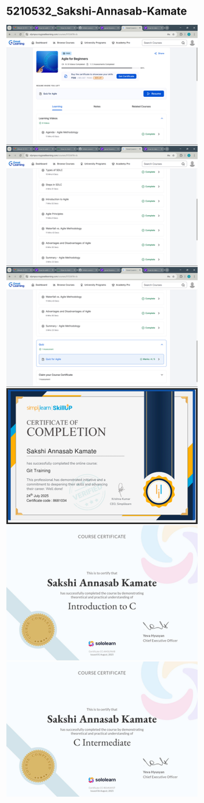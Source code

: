 # 5210532_Sakshi-Annasab-Kamate

![image alt](https://github.com/SakshiAnnasabKamate/5210532_Sakshi-Annasab-Kamate/blob/238d514d13e1bec1400f5a6a54f4f64da5427f76/Screenshot%20(60).png)
![image alt](https://github.com/SakshiAnnasabKamate/5210532_Sakshi-Annasab-Kamate/blob/238d514d13e1bec1400f5a6a54f4f64da5427f76/Screenshot%20(62).png)
![image alt](https://github.com/SakshiAnnasabKamate/5210532_Sakshi-Annasab-Kamate/blob/238d514d13e1bec1400f5a6a54f4f64da5427f76/Screenshot%20(61).png)
![image_alt](https://github.com/SakshiAnnasabKamate/5210532_Sakshi-Annasab-Kamate/blob/39cb4bb3321925043fdb2577c284ea03c520ed0a/SimpliLearnCertificateOnGit.png)
![image alt](https://github.com/SakshiAnnasabKamate/5210532_Sakshi-Annasab-Kamate/blob/b6e70858bcf70df2ff71b65fd3661685620cd7aa/Introduction%20C%20sololearn%20certificate.jpg)
![image alt](https://github.com/SakshiAnnasabKamate/5210532_Sakshi-Annasab-Kamate/blob/b6e70858bcf70df2ff71b65fd3661685620cd7aa/C%20Intermediate%20sololearn%20certitificate.jpg)


